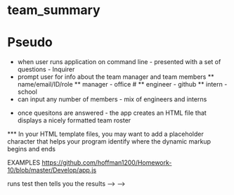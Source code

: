 # team_summary

# Pseudo

- when user runs application on command line - presented with a set of questions - Inquirer
- prompt user for info about the team manager and team members
  ** name/email/ID/role
  ** manager - office #
  ** engineer - github
  ** intern - school
- can input any number of members - mix of engineers and interns
<!-- * app must pass all unit tests - Jest -->
- once quesitons are answered - the app creates an HTML file that displays a nicely formatted team roster

<!-- * DONE
** recommended to follow this workflow?
--- run test
--- create/update classes to pass a single test case
--- repeat -->
<!-- *** is this testing the class functions in the modules we create??? -->

\*\*\* In your HTML template files, you may want to add a placeholder character that helps your program identify where the dynamic markup begins and ends

EXAMPLES
https://github.com/hoffman1200/Homework-10/blob/master/Develop/app.js

<!-- --- once npm install - have jest
--- once you write code - then run test "npm run test"
<!-- --> runs test then tells you the results -->
<!-- --- want code to pass all the tests - then can run app.js/create it --> -->
